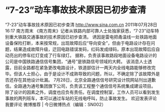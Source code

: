 # “7-23”动车事故技术原因已初步查清

“7-23”动车事故技术原因已初步查清
http://www.sina.com.cn  2011年07月28日16:17  南方周末
《南方周末》记者从铁路内部可靠人士处独家获悉，“7·23”动车特别重大铁路交通事故的技术原因已初步查清。
诱因是雷电把甬温线一处铁路地面设备保险打断，本来按常规，出现故障后应“导向安全”，但由于电路设计存在问题，结果造成故障升级，迂回电路错误发码，红码发成绿码，原本出现故障后应自动亮出的停车红灯变成了行车绿灯。
据称，负责该事故路段地面设备电路设计的公司是中国铁路通信信号集团，“通号”是铁路信号领域的大鳄。
该消息人士透露，目前全路都在紧急更改电路设计，铁道部估计一两天内全线电路能够修改完毕。但该人士担心，由于是设计不成熟导致的问题，所以，不确定除了该故障外是否还存在其他设计纰漏。
7月28日，北京全路通信信号研究设计院网站刊出道歉信。全路通为通号集团旗下公司，负责该工程整个通信信号系统集成建设项目。
除了设计的因素之外，调度也应负有责任。在调度控制室，工作人员可以看到发生事故的两列班车，本可以通过车站的无线电呼叫，防止事故发生。
欢迎发表评论我要评论
微博推荐 | 今日微博热点（编辑：SN002）

